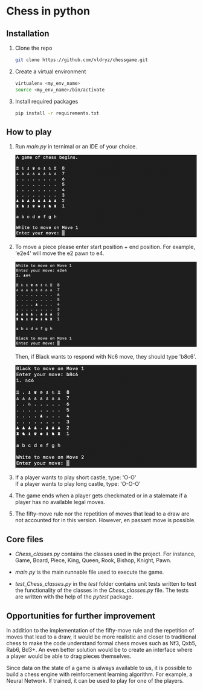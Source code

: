 # Chess in python

## Installation

1. Clone the repo
   ```sh
   git clone https://github.com/vldryz/chessgame.git
   ```
2. Create a virtual environment
   ```sh
   virtualenv <my_env_name>
   source <my_env_name>/bin/activate
   ```
3. Install required packages
   ```sh
   pip install -r requirements.txt
   ```

## How to play
1. Run *main.py* in ternimal or an IDE of your choice.
   
    ![Chess board](/docs/chess_board_default.png "Chess board")   
2. To move a piece please enter start position + end position. For example, 'e2e4' will move the e2 pawn to e4.

    ![Chess board](/docs/chess_board_e2e4.png "Chess board")

    Then, if Black wants to respond with Nc6 move, they should type 'b8c6'.

    ![Chess board](/docs/chess_board_b8c6.png "Chess board")
3. If a player wants to play short castle, type: 'O-O' \
   If a player wants to play long castle, type: 'O-O-O'
4. The game ends when a player gets checkmated or in a stalemate if a player has no available legal moves.
5. The fifty-move rule nor the repetition of moves that lead to a draw are not accounted for in this version. However, en passant move is possible.

## Core files
* *Chess_classes.py* contains the classes used in the project. For instance, Game, Board, Piece, King, Queen, Rook, Bishop, Knight, Pawn.

* *main.py* is the main runnable file used to execute the game.

* *test_Chess_classes.py* in the *test* folder contains unit tests written to test the functionality of the classes in the *Chess_classes.py* file. The tests are written with the help of the *pytest* package.

## Opportunities for further improvement
In addition to the implementation of the fifty-move rule and the repetition of moves that lead to a draw, it would be more realistic and closer to traditional chess to make the code understand formal chess moves such as Nf3, Qxb5, Rab6, Bd3+. An even better solution would be to create an interface where a player would be able to drag pieces themselves.

Since data on the state of a game is always available to us, it is possible to build a chess engine with reinforcement learning algorithm. For example, a Neural Network. If trained, it can be used to play for one of the players.